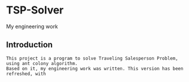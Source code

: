 # TSP-Solver
My engineering work

## Introduction
    This project is a program to solve Traveling Salesperson Problem, using ant colony algorithm.
    Based on it, my engineering work was written. This version has been refreshed, with 
